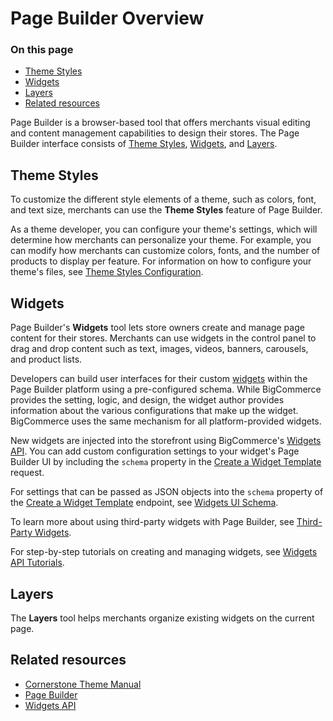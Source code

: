 # Page Builder Overview

<div class="otp" id="no-index">

### On this page
- [Theme Styles](#theme-styles)
- [Widgets](#widgets)
- [Layers](#layers)
- [Related resources](#related-resources)

</div>

Page Builder is a browser-based tool that offers merchants visual editing and content management capabilities to design their stores. The Page Builder interface consists of [Theme Styles](https://support.bigcommerce.com/s/article/Page-Builder#styles), [Widgets](https://support.bigcommerce.com/s/article/Page-Builder#builder), and [Layers](https://support.bigcommerce.com/s/article/Page-Builder#layers).

## Theme Styles

To customize the different style elements of a theme, such as colors, font, and text size, merchants can use the **Theme Styles** feature of Page Builder. 

As a theme developer, you can configure your theme's settings, which will determine how merchants can personalize your theme. For example, you can modify how merchants can customize colors, fonts, and the number of products to display per feature. For information on how to configure your theme's files, see [Theme Styles Configuration](https://developer.bigcommerce.com/stencil-docs/page-builder/theme-styles-configuration). 

## Widgets

Page Builder's **Widgets** tool lets store owners create and manage page content for their stores. Merchants can use widgets in the control panel to drag and drop content such as text, images, videos, banners, carousels, and product lists. 

Developers can build user interfaces for their custom [widgets](https://developer.bigcommerce.com/api-docs/store-management/widgets/overview#widgets) within the Page Builder platform using a pre-configured schema. While BigCommerce provides the setting, logic, and design, the widget author provides information about the various configurations that make up the widget. BigCommerce uses the same mechanism for all platform-provided widgets.

New widgets are injected into the storefront using BigCommerce's [Widgets API](https://developer.bigcommerce.com/api-docs/store-management/widgets/overview). You can add custom configuration settings to your widget's Page Builder UI by including the `schema` property in the [Create a Widget Template](https://developer.bigcommerce.com/api-reference/store-management/widgets/widget-template/createwidgettemplate) request. 

For settings that can be passed as JSON objects into the `schema` property of the [Create a Widget Template](https://developer.bigcommerce.com/api-reference/store-management/widgets/widget-template/createwidgettemplate) endpoint, see [Widgets UI Schema](https://developer.bigcommerce.com/stencil-docs/page-builder/widget-ui-schema). 

To learn more about using third-party widgets with Page Builder, see [Third-Party Widgets](https://developer.bigcommerce.com/stencil-docs/page-builder/third-party-widgets).

For step-by-step tutorials on creating and managing widgets, see [Widgets API Tutorials](https://developer.bigcommerce.com/api-docs/store-management/widgets/tutorials).

## Layers

The **Layers** tool helps merchants organize existing widgets on the current page. 

## Related resources
- [Cornerstone Theme Manual](https://support.bigcommerce.com/s/article/Cornerstone-Theme-Manual)
- [Page Builder](https://support.bigcommerce.com/s/article/Page-Builder)
- [Widgets API](https://developer.bigcommerce.com/api-docs/store-management/widgets/overview)